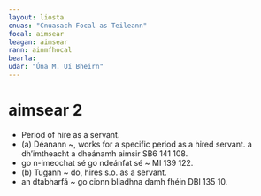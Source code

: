 ```yaml
---
layout: liosta
cnuas: "Cnuasach Focal as Teileann"
focal: aimsear
leagan: aimsear
rann: ainmfhocal
bearla:
udar: "Úna M. Uí Bheirn"
---
```


# aimsear 2

*  Period of hire as a servant.
* (a) Déanann ~, works for a specific period as a
hired servant. a dh’imtheacht a dheánamh aimsir SB6 141 108.
* go n-imeochat sé go ndeánfat sé ~ MI 139 122.
* (b) Tugann ~ do, hires s.o. as a servant.
* an dtabharfá ~ go cionn bliadhna damh fhéin DBl 135 10.
